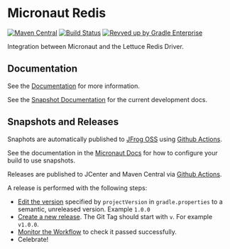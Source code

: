 # Micronaut Redis

[![Maven Central](https://img.shields.io/maven-central/v/io.micronaut.redis/micronaut-redis-lettuce.svg?label=Maven%20Central)](https://search.maven.org/search?q=g:%22io.micronaut.redis%22%20AND%20a:%22micronaut-redis-lettuce%22)
[![Build Status](https://github.com/micronaut-projects/micronaut-redis/workflows/Java%20CI/badge.svg)](https://github.com/micronaut-projects/micronaut-redis/actions)
[![Revved up by Gradle Enterprise](https://img.shields.io/badge/Revved%20up%20by-Gradle%20Enterprise-06A0CE?logo=Gradle&labelColor=02303A)](https://ge.micronaut.io/scans)

Integration between Micronaut and the Lettuce Redis Driver.

## Documentation

See the [Documentation](https://micronaut-projects.github.io/micronaut-redis/latest/guide/) for more information. 

See the [Snapshot Documentation](https://micronaut-projects.github.io/micronaut-redis/snapshot/guide/) for the current development docs.

## Snapshots and Releases

Snaphots are automatically published to [JFrog OSS](https://oss.jfrog.org/artifactory/oss-snapshot-local/) using [Github Actions](https://github.com/micronaut-projects/micronaut-redis/actions).

See the documentation in the [Micronaut Docs](https://docs.micronaut.io/latest/guide/index.html#usingsnapshots) for how to configure your build to use snapshots.

Releases are published to JCenter and Maven Central via [Github Actions](https://github.com/micronaut-projects/micronaut-redis/actions).

A release is performed with the following steps:

- [Edit the version](https://github.com/micronaut-projects/micronaut-redis/edit/master/gradle.properties) specified by `projectVersion` in `gradle.properties` to a semantic, unreleased version. Example `1.0.0`
- [Create a new release](https://github.com/micronaut-projects/micronaut-redis/releases/new). The Git Tag should start with `v`. For example `v1.0.0`.
- [Monitor the Workflow](https://github.com/micronaut-projects/micronaut-redis/actions?query=workflow%3ARelease) to check it passed successfully.
- Celebrate!
